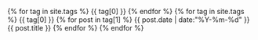 {% for tag in site.tags %} {{ tag[0] }} {% endfor %}
{% for tag in site.tags %}
{{ tag[0] }}
{% for post in tag[1] %}
{{ post.date | date:"%Y-%m-%d" }} {{ post.title }}
{% endfor %} {% endfor %}
